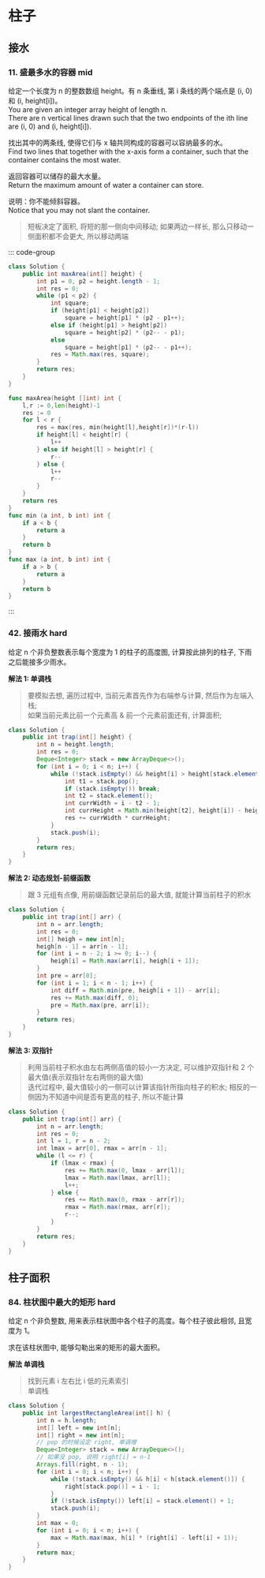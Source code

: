 # 柱子

## 接水

### 11. 盛最多水的容器 mid

给定一个长度为 n 的整数数组 height。有 n 条垂线, 第 i 条线的两个端点是 (i, 0) 和 (i, height[i])。  
You are given an integer array height of length n.  
There are n vertical lines drawn such that the two endpoints of the ith line are (i, 0) and (i, height[i]).

找出其中的两条线, 使得它们与 x 轴共同构成的容器可以容纳最多的水。  
Find two lines that together with the x-axis form a container, such that the container contains the most water.

返回容器可以储存的最大水量。  
Return the maximum amount of water a container can store.

说明：你不能倾斜容器。  
Notice that you may not slant the container.

> 短板决定了面积, 将短的那一侧向中间移动; 如果两边一样长, 那么只移动一侧面积都不会更大, 所以移动两端

::: code-group

```java
class Solution {
    public int maxArea(int[] height) {
        int p1 = 0, p2 = height.length - 1;
        int res = 0;
        while (p1 < p2) {
            int square;
            if (height[p1] < height[p2])
                square = height[p1] * (p2 - p1++);
            else if (height[p1] > height[p2])
                square = height[p2] * (p2-- - p1);
            else
                square = height[p1] * (p2-- - p1++);
            res = Math.max(res, square);
        }
        return res;
    }
}
```

```go
func maxArea(height []int) int {
    l,r := 0,len(height)-1
    res := 0
    for l < r {
        res = max(res, min(height[l],height[r])*(r-l))
        if height[l] < height[r] {
            l++
        } else if height[l] > height[r] {
            r--
        } else {
            l++
            r--
        }
    }
    return res
}
func min (a int, b int) int {
    if a < b {
        return a
    }
    return b
}
func max (a int, b int) int {
    if a > b {
        return a
    }
    return b
}
```

:::

### 42. 接雨水 hard

给定 n 个非负整数表示每个宽度为 1 的柱子的高度图, 计算按此排列的柱子, 下雨之后能接多少雨水。

**解法 1: 单调栈**

> 要模拟去想, 遍历过程中, 当前元素首先作为右端参与计算, 然后作为左端入栈;  
> 如果当前元素比前一个元素高 & 前一个元素前面还有, 计算面积;

```java
class Solution {
    public int trap(int[] height) {
        int n = height.length;
        int res = 0;
        Deque<Integer> stack = new ArrayDeque<>();
        for (int i = 0; i < n; i++) {
            while (!stack.isEmpty() && height[i] > height[stack.element()]) {
                int t1 = stack.pop();
                if (stack.isEmpty()) break;
                int t2 = stack.element();
                int currWidth = i - t2 - 1;
                int currHeight = Math.min(height[t2], height[i]) - height[t1];
                res += currWidth * currHeight;
            }
            stack.push(i);
        }
        return res;
    }
}
```

**解法 2: 动态规划-前缀函数**

> 跟 3 元组有点像, 用前缀函数记录前后的最大值, 就能计算当前柱子的积水

```java
class Solution {
    public int trap(int[] arr) {
        int n = arr.length;
        int res = 0;
        int[] heigh = new int[n];
        heigh[n - 1] = arr[n - 1];
        for (int i = n - 2; i >= 0; i--) {
            heigh[i] = Math.max(arr[i], heigh[i + 1]);
        }
        int pre = arr[0];
        for (int i = 1; i < n - 1; i++) {
            int diff = Math.min(pre, heigh[i + 1]) - arr[i];
            res += Math.max(diff, 0);
            pre = Math.max(pre, arr[i]);
        }
        return res;
    }
}
```

**解法 3: 双指针**

> 利用当前柱子积水由左右两侧高值的较小一方决定, 可以维护双指针和 2 个最大值(表示双指针左右两侧的最大值)  
> 迭代过程中, 最大值较小的一侧可以计算该指针所指向柱子的积水; 相反的一侧因为不知道中间是否有更高的柱子, 所以不能计算

```java
class Solution {
    public int trap(int[] arr) {
        int n = arr.length;
        int res = 0;
        int l = 1, r = n - 2;
        int lmax = arr[0], rmax = arr[n - 1];
        while (l <= r) {
            if (lmax < rmax) {
                res += Math.max(0, lmax - arr[l]);
                lmax = Math.max(lmax, arr[l]);
                l++;
            } else {
                res += Math.max(0, rmax - arr[r]);
                rmax = Math.max(rmax, arr[r]);
                r--;
            }
        }
        return res;
    }
}
```

## 柱子面积

### 84. 柱状图中最大的矩形 hard

给定 n 个非负整数, 用来表示柱状图中各个柱子的高度。每个柱子彼此相邻, 且宽度为 1。

求在该柱状图中, 能够勾勒出来的矩形的最大面积。

**解法 单调栈**

> 找到元素 i 左右比 i 低的元素索引  
> 单调栈

```java
class Solution {
    public int largestRectangleArea(int[] h) {
        int n = h.length;
        int[] left = new int[n];
        int[] right = new int[n];
        // pop 的时候设定 right, 单调增
        Deque<Integer> stack = new ArrayDeque<>();
        // 如果没 pop, 说明 right[i] = n-1
        Arrays.fill(right, n - 1);
        for (int i = 0; i < n; i++) {
            while (!stack.isEmpty() && h[i] < h[stack.element()]) {
                right[stack.pop()] = i - 1;
            }
            if (!stack.isEmpty()) left[i] = stack.element() + 1;
            stack.push(i);
        }
        int max = 0;
        for (int i = 0; i < n; i++) {
            max = Math.max(max, h[i] * (right[i] - left[i] + 1));
        }
        return max;
    }
}
```
